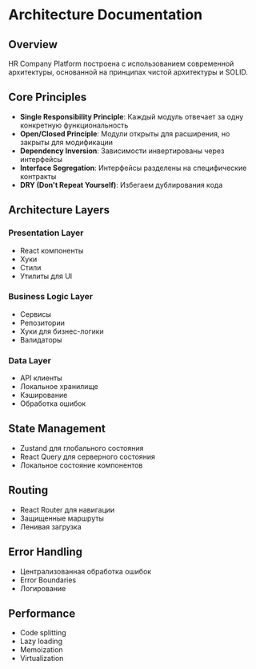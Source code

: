# Architecture Documentation

## Overview
HR Company Platform построена с использованием современной архитектуры, основанной на принципах чистой архитектуры и SOLID.

## Core Principles
- **Single Responsibility Principle**: Каждый модуль отвечает за одну конкретную функциональность
- **Open/Closed Principle**: Модули открыты для расширения, но закрыты для модификации
- **Dependency Inversion**: Зависимости инвертированы через интерфейсы
- **Interface Segregation**: Интерфейсы разделены на специфические контракты
- **DRY (Don't Repeat Yourself)**: Избегаем дублирования кода

## Architecture Layers

### Presentation Layer
- React компоненты
- Хуки
- Стили
- Утилиты для UI

### Business Logic Layer
- Сервисы
- Репозитории
- Хуки для бизнес-логики
- Валидаторы

### Data Layer
- API клиенты
- Локальное хранилище
- Кэширование
- Обработка ошибок

## State Management
- Zustand для глобального состояния
- React Query для серверного состояния
- Локальное состояние компонентов

## Routing
- React Router для навигации
- Защищенные маршруты
- Ленивая загрузка

## Error Handling
- Централизованная обработка ошибок
- Error Boundaries
- Логирование

## Performance
- Code splitting
- Lazy loading
- Memoization
- Virtualization 